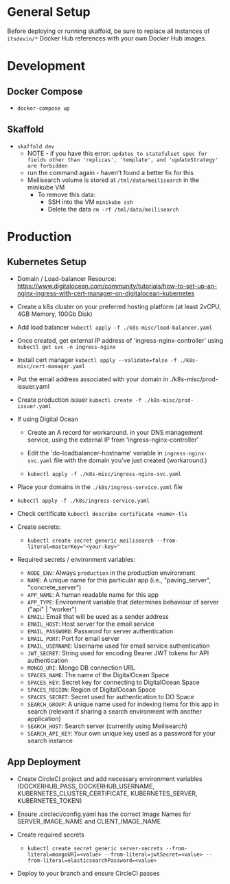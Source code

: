 # General Setup

Before deploying or running skaffold, be sure to replace all instances of `itsdevin/*`
Docker Hub references with your own Docker Hub images.

# Development

## Docker Compose

- `docker-compose up`

## Skaffold

- `skaffold dev`
  - NOTE - if you have this error: `updates to statefulset spec for fields other than 'replicas', 'template', and 'updateStrategy' are forbidden`
  - run the command again - haven't found a better fix for this
  - Meilisearch volume is stored at `/tml/data/meilisearch` in the minikube VM
    - To remove this data:
      - SSH into the VM `minikube ssh`
      - Delete the data `rm -rf /tml/data/meilisearch`

# Production

## Kubernetes Setup

- Domain / Load-balancer Resource: https://www.digitalocean.com/community/tutorials/how-to-set-up-an-nginx-ingress-with-cert-manager-on-digitalocean-kubernetes

- Create a k8s cluster on your preferred hosting platform (at least 2vCPU, 4GB Memory, 100Gb Disk)

- Add load balancer `kubectl apply -f ./k8s-misc/load-balancer.yaml`

- Once created, get external IP address of 'ingress-nginx-controller' using `kubectl get svc -n ingress-nginx`

- Install cert manager `kubectl apply --validate=false -f ./k8s-misc/cert-manager.yaml`

- Put the email address associated with your domain in ./k8s-misc/prod-issuer.yaml

- Create production issuer `kubectl create -f ./k8s-misc/prod-issuer.yaml`

- If using Digital Ocean

  - Create an A record for workaround.<your-domain> in your DNS management service, using the external IP from 'ingress-nginx-controller'

  - Edit the 'do-loadbalancer-hostname' variable in `ingress-nginx-svc.yaml` file with the domain you've just created (workaround.<your-domain>)

  - `kubectl apply -f ./k8s-misc/ingress-nginx-svc.yaml`

- Place your domains in the `./k8s/ingress-service.yaml` file

- `kubectl apply -f ./k8s/ingress-service.yaml`

- Check certificate `kubectl describe certificate <name>-tls`

- Create secrets:

  - `kubectl create secret generic meilisearch --from-literal=masterKey="<your-key>"`

- Required secrets / environment variables:

  - `NODE_ENV`: Always `production` in the production environment
  - `NAME`: A unique name for this particular app (i.e., "paving_server", "concrete_server")
  - `APP_NAME`: A human readable name for this app
  - `APP_TYPE`: Environment variable that determines behaviour of server ("api" | "worker")
  - `EMAIL`: Email that will be used as a sender address
  - `EMAIL_HOST`: Host server for the email service
  - `EMAIL_PASSWORD`: Password for server authentication
  - `EMAIL_PORT`: Port for email server
  - `EMAIL_USERNAME`: Username used for email service authentication
  - `JWT_SECRET`: String used for encoding Bearer JWT tokens for API authentication
  - `MONGO_URI`: Mongo DB connection URL
  - `SPACES_NAME`: The name of the DigitalOcean Space
  - `SPACES_KEY`: Secret key for connecting to DigitalOcean Space
  - `SPACES_REGION`: Region of DigitalOcean Space
  - `SPACES_SECRET`: Secret used for authentication to DO Space
  - `SEARCH_GROUP`: A unique name used for indexing items for this app in search (relevant if sharing a search environment with another application)
  - `SEARCH_HOST`: Search server (currently using Meilisearch)
  - `SEARCH_API_KEY`: Your own unique key used as a password for your search instance

## App Deployment

- Create CircleCI project and add necessary environment variables (DOCKERHUB_PASS, DOCKERHUB_USERNAME, KUBERNETES_CLUSTER_CERTIFICATE, KUBERNETES_SERVER, KUBERNETES_TOKEN)

- Ensure .circleci/config.yaml has the correct Image Names for SERVER_IMAGE_NAME and CLIENT_IMAGE_NAME

- Create required secrets

  - `kubectl create secret generic server-secrets --from-literal=mongoURI=<value> --from-literal=jwtSecret=<value> --from-literal=elasticsearchPassword=<value>`

- Deploy to your branch and ensure CircleCI passes
